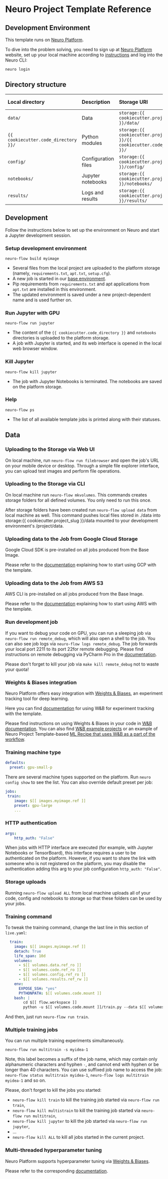 # Neuro Project Template Reference

## Development Environment

This template runs on [Neuro Platform](https://neu.ro). 

To dive into the problem solving, you need to sign up at [Neuro Platform](https://neu.ro) website, set up your local machine according to [instructions](https://neu.ro/docs) and log into the Neuro CLI:

```shell
neuro login
```

## Directory structure

| Local directory | Description | Storage URI | Environment mounting point |
|:--------------- |:----------- |:----------- |:-------------------------- | 
| `data/` | Data | `storage:{{ cookiecutter.project_slug }}/data/` | `/{{ cookiecutter.project_slug }}/data/` | 
| `{{ cookiecutter.code_directory }}/` | Python modules | `storage:{{ cookiecutter.project_slug }}/{{ cookiecutter.code_directory }}/` | `/{{ cookiecutter.project_slug }}/{{ cookiecutter.code_directory }}/` |
| `config/` | Configuration files | `storage:{{ cookiecutter.project_slug }}/config/` | `/{{ cookiecutter.project_slug }}/config/` |
| `notebooks/` | Jupyter notebooks | `storage:{{ cookiecutter.project_slug }}/notebooks/` | `/{{ cookiecutter.project_slug }}/notebooks/` |
| `results/` | Logs and results | `storage:{{ cookiecutter.project_slug }}/results/` | `/{{ cookiecutter.project_slug }}/results/` |

## Development

Follow the instructions below to set up the environment on Neuro and start a Jupyter development session.

### Setup development environment 

```shell
neuro-flow build myimage
```

* Several files from the local project are uploaded to the platform storage (namely, `requirements.txt`,  `apt.txt`, `setup.cfg`).
* A new job is started in our [base environment](https://hub.docker.com/r/neuromation/base). 
* Pip requirements from `requirements.txt` and apt applications from `apt.txt` are installed in this environment.
* The updated environment is saved under a new project-dependent name and is used further on.

### Run Jupyter with GPU 

```shell
neuro-flow run jupyter
```

* The content of the `{{ cookiecutter.code_directory }}` and `notebooks` directories is uploaded to the platform storage.
* A job with Jupyter is started, and its web interface is opened in the local web browser window.

### Kill Jupyter

```shell 
neuro-flow kill jupyter
```

* The job with Jupyter Notebooks is terminated. The notebooks are saved on the platform storage.

### Help

```shell 
neuro-flow ps
```

* The list of all available template jobs is printed along with their statuses.


## Data

### Uploading to the Storage via Web UI

On local machine, run `neuro-flow run filebrowser` and open the job's URL on your mobile device or desktop.
Through a simple file explorer interface, you can upload test images and perform file operations.

### Uploading to the Storage via CLI

On local machine run `neuro-flow mkvolumes`. This commands creates storage folders for all defined volumes. You only need to run this once.

After storage folders have been created run `neuro-flow upload data` from local machine as well. This command pushes local files stored in ./data into storage:{{ cookiecutter.project_slug }}/data mounted to your development environment's /project/data.

### Uploading data to the Job from Google Cloud Storage

Google Cloud SDK is pre-installed on all jobs produced from the Base Image.

Please refer to the [documentation](https://docs.neu.ro/toolbox/accessing-object-storage-in-gcp) explaining how to start using GCP with the template.

### Uploading data to the Job from AWS S3

AWS CLI is pre-installed on all jobs produced from the Base Image.

Please refer to the [documentation](https://docs.neu.ro/toolbox/accessing-object-storage-in-aws) explaining how to start using AWS with the template.

### Run development job

If you want to debug your code on GPU, you can run a sleeping job via `neuro-flow run remote_debug`, which will also open a shell to the job. You can also see job logs via `neuro-flow logs remote_debug`. The job forwards your local port 2211 to its port 22for remote debugging.
Please find instructions on remote debugging via PyCharm Pro in the [documentation](https://neu.ro/docs/remote_debugging_pycharm). 

Please don't forget to kill your job via `make kill remote_debug` not to waste your quota!   

### Weights & Biases integration

Neuro Platform offers easy integration with [Weights & Biases](https://www.wandb.com), an experiment tracking tool for deep learning.

Here you can find [documentation](https://docs.neu.ro/toolbox/experiment-tracking-with-weights-and-biases) for using W&B for experiment tracking with the template.
 
Please find instructions on using Weights & Biases in your code in [W&B documentation](https://docs.wandb.com/library/api/examples).
You can also find [W&B example projects](https://github.com/wandb/examples) or an example of Neuro Project Template-based 
[ML Recipe that uses W&B as a part of the workflow](https://neu.ro/docs/cookbook/ml-recipe-hier-attention). 


### Training machine type

```yaml
defaults:
  preset: gpu-small-p
```

There are several machine types supported on the platform. Run `neuro config show` to see the list. You can also override default preset per job:

```yaml
jobs:
 train:
    image: $[[ images.myimage.ref ]]
    preset: gpu-large
    ...
```

### HTTP authentication

```yaml
args:
    http_auth: "False"
```

When jobs with HTTP interface are executed (for example, with Jupyter Notebooks or TensorBoard), this interface requires a user to be authenticated on the platform. However, if you want to share the link with someone who is not registered on the platform, you may disable the authentication adding this arg to your job configuration `http_auth: "False"`.

### Storage uploads

Running `neuro-flow upload ALL` from local machine uploads all of your code, config and notebooks to storage so that these folders can be used by your jobs.

### Training command

To tweak the training command, change the last line in this section of `live.yaml`:
 
```yaml
  train:
    image: $[[ images.myimage.ref ]]
    detach: True
    life_span: 10d
    volumes:
      - $[[ volumes.data.ref_ro ]]
      - $[[ volumes.code.ref_ro ]]
      - $[[ volumes.config.ref_ro ]]
      - $[[ volumes.results.ref_rw ]]
    env:
      EXPOSE_SSH: "yes"
      PYTHONPATH: $[[ volumes.code.mount ]]
    bash: |
        cd $[[ flow.workspace ]]
        python -u $[[ volumes.code.mount ]]/train.py --data $[[ volumes.data.mount ]]
```

And then, just run `neuro-flow run train`.

### Multiple training jobs

You can run multiple training experiments simultaneously.

```shell
neuro-flow run multitrain -s myidea-1
```

Note, this label becomes a suffix of the job name, which may contain only alphanumeric characters and hyphen `-`, and cannot end with hyphen or be longer than 40 characters. You can use suffixed job name to access the job: `neuro-flow status multitrain myidea-1`, `neuro-flow logs multitrain myidea-1` and so on.

Please, don't forget to kill the jobs you started:
- `neuro-flow kill train` to kill the training job started via `neuro-flow run train`,
- `neuro-flow kill multistrain` to kill the training job started via `neuro-flow run multitrain`,
- `neuro-flow kill jupyter` to kill the job started via `neuro-flow run jupyter`,
- ...
- `neuro-flow kill ALL` to kill all jobs started in the current project.

### Multi-threaded hyperparameter tuning

Neuro Platform supports hyperparameter tuning via [Weights & Biases](https://www.wandb.com/articles/running-hyperparameter-sweeps-to-pick-the-best-model-using-w-b).

Please refer to the corresponding [documentation](https://docs.neu.ro/toolbox/hyperparameter-tuning-with-weights-and-biases).